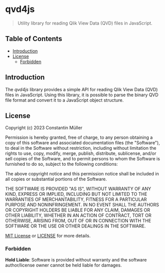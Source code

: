 # qvd4js

> Utility library for reading Qlik View Data (QVD) files in JavaScript.

## Table of Contents

- [Introduction](#introduction)
- [License](#license)
  - [Forbidden](#forbidden)

## Introduction

The _qvd4js_ library provides a simple API for reading Qlik View Data (QVD) files in JavaScript. Using
this library, it is possible to parse the binary QVD file format and convert it to a JavaScript object
structure.

## License

Copyright (c) 2023 Constantin Müller

Permission is hereby granted, free of charge, to any person obtaining a copy
of this software and associated documentation files (the "Software"), to deal
in the Software without restriction, including without limitation the rights
to use, copy, modify, merge, publish, distribute, sublicense, and/or sell
copies of the Software, and to permit persons to whom the Software is
furnished to do so, subject to the following conditions:

The above copyright notice and this permission notice shall be included in all
copies or substantial portions of the Software.

THE SOFTWARE IS PROVIDED "AS IS", WITHOUT WARRANTY OF ANY KIND, EXPRESS OR
IMPLIED, INCLUDING BUT NOT LIMITED TO THE WARRANTIES OF MERCHANTABILITY,
FITNESS FOR A PARTICULAR PURPOSE AND NONINFRINGEMENT. IN NO EVENT SHALL THE
AUTHORS OR COPYRIGHT HOLDERS BE LIABLE FOR ANY CLAIM, DAMAGES OR OTHER
LIABILITY, WHETHER IN AN ACTION OF CONTRACT, TORT OR OTHERWISE, ARISING FROM,
OUT OF OR IN CONNECTION WITH THE SOFTWARE OR THE USE OR OTHER DEALINGS IN THE
SOFTWARE.

[MIT License](https://opensource.org/licenses/MIT) or [LICENSE](LICENSE) for
more details.

### Forbidden

**Hold Liable**: Software is provided without warranty and the software
author/license owner cannot be held liable for damages.
